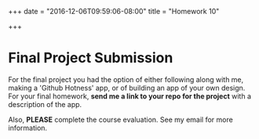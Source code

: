 +++
date = "2016-12-06T09:59:06-08:00"
title = "Homework 10"

+++

# Final Project Submission

For the final project you had the option of either following along with me,
making a 'Github Hotness' app, or of building an app of your own design. For
your final homework, **send me a link to your repo for the project** with a
description of the app.

Also, **PLEASE** complete the course evaluation. See my email for more
information.

